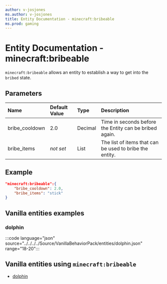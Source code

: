 ```yaml
---
author: v-josjones
ms.author: v-josjones
title: Entity Documentation - minecraft:bribeable
ms.prod: gaming
---
```


# Entity Documentation - minecraft:bribeable

`minecraft:bribeable` allows an entity to establish a way to get into the `bribed` state.

## Parameters

|Name |Default Value  |Type  |Description  |
|:----------|:----------|:----------|:----------|
|bribe_cooldown| 2.0| Decimal| Time in seconds before the Entity can be bribed again. |
|bribe_items|*not set* | List|  The list of items that can be used to bribe the entity. |

## Example

```json
"minecraft:bribeable":{
    "bribe_cooldown": 2.0,
    "bribe_items": "stick"
}
```

## Vanilla entities examples

### dolphin

:::code language="json" source="../../../../Source/VanillaBehaviorPack/entities/dolphin.json" range="18-20":::

## Vanilla entities using `minecraft:bribeable`

- [dolphin](../../../../Source/VanillaBehaviorPack_Snippets/entities/dolphin.md)
